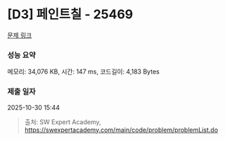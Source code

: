 # [D3] 페인트칠 - 25469 

[문제 링크](https://swexpertacademy.com/main/code/problem/problemDetail.do?contestProbId=AZlP2QbavInHBIO0) 

### 성능 요약

메모리: 34,076 KB, 시간: 147 ms, 코드길이: 4,183 Bytes

### 제출 일자

2025-10-30 15:44



> 출처: SW Expert Academy, https://swexpertacademy.com/main/code/problem/problemList.do